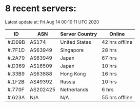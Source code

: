 # 8 recent servers:

Latest update at: Fri Aug 14 00:10:11 UTC 2020

| ID | ASN | Server Country | Online |
| -- | --- | -------------- | ------ |
| #.D09B | AS174 | United States | 42 hrs offline |
| #.7F1D | AS63949 | Singapore | 28 hrs |
| #.2A79 | AS63949 | Japan | 67 hrs |
| #.D369 | AS16509 | Japan | 10 hrs |
| #.33B9 | AS63888 | Hong Kong | 16 hrs |
| #.1F2B | AS49392 | Russia | 10 hrs |
| #.770F | AS202425 | Netherlands | 6 hrs |
| #.623A | N/A | N/A | 55 hrs offline |

